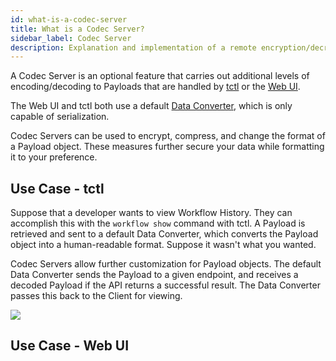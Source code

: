 ```yaml
---
id: what-is-a-codec-server
title: What is a Codec Server?
sidebar_label: Codec Server
description: Explanation and implementation of a remote encryption/decryption server.
---
```


A Codec Server is an optional feature that carries out additional levels of encoding/decoding to Payloads that are handled by [tctl](/docs/tctl/index) or the [Web UI](/docs/web-ui/how-to-use-a-list-filter-in-the-temporal-web-ui).

The Web UI and tctl both use a default [Data Converter](/docs/concepts/what-is-a-data-converter), which is only capable of serialization.

Codec Servers can be used to encrypt, compress, and change the format of a Payload object. These measures further secure your data while formatting it to your preference.

## Use Case - tctl

Suppose that a developer wants to view Workflow History. They can accomplish this with the `workflow show` command with tctl. A Payload is retrieved and sent to a default Data Converter, which converts the Payload object into a human-readable format. Suppose it wasn't what you wanted.

Codec Servers allow further customization for Payload objects. The default Data Converter sends the Payload to a given endpoint, and receives a decoded Payload if the API returns a successful result. The Data Converter passes this back to the Client for viewing.

![](/img/codec-implementation.svg)

## Use Case - Web UI
